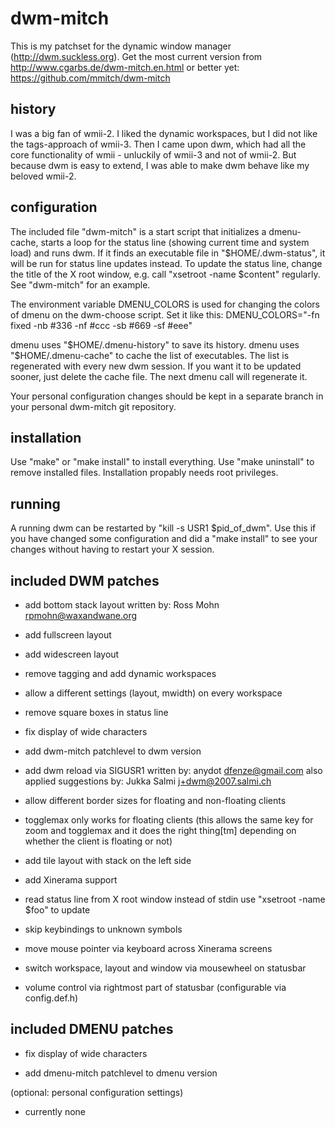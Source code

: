dwm-mitch
=========

This is my patchset for the dynamic window manager (http://dwm.suckless.org).
Get the most current version from http://www.cgarbs.de/dwm-mitch.en.html
or better yet: https://github.com/mmitch/dwm-mitch

history
-------

I was a big fan of wmii-2.  I liked the dynamic workspaces, but I did
not like the tags-approach of wmii-3.  Then I came upon dwm, which had
all the core functionality of wmii - unluckily of wmii-3 and not of
wmii-2.  But because dwm is easy to extend, I was able to make dwm
behave like my beloved wmii-2.

configuration
-------------

The included file "dwm-mitch" is a start script that initializes a
dmenu-cache, starts a loop for the status line (showing current time
and system load) and runs dwm.  If it finds an executable file in
"$HOME/.dwm-status", it will be run for status line updates instead.
To update the status line, change the title of the X root window,
e.g. call "xsetroot -name $content" regularly.  See "dwm-mitch" for
an example.

The environment variable DMENU_COLORS is used for changing the
colors of dmenu on the dwm-choose script.  Set it like this:
DMENU_COLORS="-fn fixed -nb #336 -nf #ccc -sb #669 -sf #eee"

dmenu uses "$HOME/.dmenu-history" to save its history.
dmenu uses "$HOME/.dmenu-cache" to cache the list of executables.  The
list is regenerated with every new dwm session.  If you want it to be
updated sooner, just delete the cache file.  The next dmenu call will
regenerate it.

Your personal configuration changes should be kept in a separate
branch in your personal dwm-mitch git repository.

installation
------------

Use "make" or "make install" to install everything.
Use "make uninstall" to remove installed files.
Installation propably needs root privileges.

running
-------

A running dwm can be restarted by "kill -s USR1 $pid_of_dwm".  Use this
if you have changed some configuration and did a "make install" to see
your changes without having to restart your X session.



included DWM patches
--------------------

 *  add bottom stack layout
    written by: Ross Mohn <rpmohn@waxandwane.org>

 *  add fullscreen layout

 *  add widescreen layout

 *  remove tagging and add dynamic workspaces

 *  allow a different settings (layout, mwidth) on every workspace

 *  remove square boxes in status line

 *  fix display of wide characters

 *  add dwm-mitch patchlevel to dwm version

 *  add dwm reload via SIGUSR1
    written by: anydot <dfenze@gmail.com>
    also applied suggestions by: Jukka Salmi <j+dwm@2007.salmi.ch>

 *  allow different border sizes for floating and non-floating clients

 *  togglemax only works for floating clients
    (this allows the same key for zoom and togglemax and it does the
    right thing[tm] depending on whether the client is floating or not)

 *  add tile layout with stack on the left side

 *  add Xinerama support

 *  read status line from X root window instead of stdin
    use "xsetroot -name $foo" to update

 *  skip keybindings to unknown symbols

 *  move mouse pointer via keyboard across Xinerama screens

 *  switch workspace, layout and window via mousewheel on statusbar

 *  volume control via rightmost part of statusbar
    (configurable via config.def.h)



included DMENU patches
----------------------

 *  fix display of wide characters

 *  add dmenu-mitch patchlevel to dmenu version

 (optional: personal configuration settings)
  * currently none
